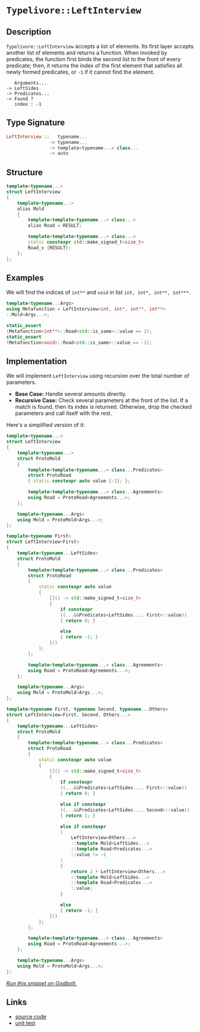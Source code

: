 <!-- Copyright 2024 Feng Mofan
SPDX-License-Identifier: Apache-2.0 -->

# `Typelivore::LeftInterview`

## Description

`Typelivore::LeftInterview` accepts a list of elements.
Its first layer accepts another list of elements and returns a function.
When invoked by predicates, the function first binds the second list to the front of every predicate;
then, it returns the index of the first element that satisfies all newly formed predicates, or `-1` if it cannot find the element.

<pre><code>   Arguments...
-> LeftSides
-> Predicates...
-> Found ?
   index : -1</code></pre>

## Type Signature

```Haskell
LeftInterview ::   typename...
                -> typename...
                -> template<typename...> class...
                -> auto
```

## Structure

```C++
template<typename...>
struct LeftInterview
{
    template<typename...>
    alias Mold
    {
        template<template<typename...> class...>
        alias Road = RESULT;

        template<template<typename...> class...>
        static constexpr std::make_signed_t<size_t>
        Road_v {RESULT};
    };  
};
```

## Examples

We will find the indices of `int**` and `void` in list `int, int*, int**, int***`.

```C++
template<typename...Args>
using Metafunction = LeftInterview<int, int*, int**, int**>
::Mold<Args...>;

static_assert
(Metafunction<int**>::Road<std::is_same>::value == 2);
static_assert
(Metafunction<void>::Road<std::is_same>::value == -1);
```

## Implementation

We will implement `LeftInterview` using recursion over the total number of parameters.

- **Base Case:** Handle several amounts directly.
- **Recursive Case:** Check several parameters at the front of the list.
If a match is found, then its index is returned.
Otherwise, drop the checked parameters and call itself with the rest.

Here's a simplified version of it:

```C++
template<typename...>
struct LeftInterview
{
    template<typename...>
    struct ProtoMold
    {
        template<template<typename...> class...Predicates>
        struct ProtoRoad
        { static constexpr auto value {-1}; };

        template<template<typename...> class...Agreements>
        using Road = ProtoRoad<Agreements...>;
    };

    template<typename...Args>
    using Mold = ProtoMold<Args...>;
};

template<typename First>
struct LeftInterview<First>
{
    template<typename...LeftSides>
    struct ProtoMold
    {
        template<template<typename...> class...Predicates>
        struct ProtoRoad
        {   
            static constexpr auto value 
            {
                []() -> std::make_signed_t<size_t>
                {
                    if constexpr 
                    ((...&&Predicates<LeftSides..., First>::value))
                    { return 0; }

                    else
                    { return -1; }
                }()
            };
        };

        template<template<typename...> class...Agreements>
        using Road = ProtoRoad<Agreements...>;
    };

    template<typename...Args>
    using Mold = ProtoMold<Args...>;
};

template<typename First, typename Second, typename...Others>
struct LeftInterview<First, Second, Others...>
{
    template<typename...LeftSides>
    struct ProtoMold
    {
        template<template<typename...> class...Predicates>
        struct ProtoRoad
        {   
            static constexpr auto value 
            {
                []() -> std::make_signed_t<size_t>
                {
                    if constexpr 
                    ((...&&Predicates<LeftSides..., First>::value))
                    { return 0; }

                    else if constexpr 
                    ((...&&Predicates<LeftSides..., Second>::value))
                    { return 1; }

                    else if constexpr
                    (
                        LeftInterview<Others...>
                        ::template Mold<LeftSides...>
                        ::template Road<Predicates...>
                        ::value != -1
                    )
                    { 
                        return 2 + LeftInterview<Others...>
                        ::template Mold<LeftSides...>
                        ::template Road<Predicates...>
                        ::value; 
                    }

                    else
                    { return -1; }
                }()
            };
        };

        template<template<typename...> class...Agreements>
        using Road = ProtoRoad<Agreements...>;
    };

    template<typename...Args>
    using Mold = ProtoMold<Args...>;
};
```

[*Run this snippet on Godbolt.*](https://godbolt.org/#z:OYLghAFBqd5QCxAYwPYBMCmBRdBLAF1QCcAaPECAMzwBtMA7AQwFtMQByARg9KtQYEAysib0QXACx8BBAKoBnTAAUAHpwAMvAFYTStJg1DIApACYAQuYukl9ZATwDKjdAGFUtAK4sGIAKz%2BpK4AMngMmAByPgBGmMQSUqQADqgKhE4MHt6%2BAUGp6Y4CYRHRLHEJXEl2mA6ZQgRMxATZPn6Btpj2RQwNTQQlUbHxidIKjc2tuR3j/YNlFaMAlLaoXsTI7BzmAMzhyN5YANQmO25ejrSEAJ6n2CYaAIK7%2B4eYJ2fI4%2BhYVHcPzyeBEwLGSBmBpzcBGuyUYrEwADokf8nuNiF4HEcQpgqAQAJKCeIANzwmAA7gCTAB2KxPI70o7A0HgzCQ6Gw5hsJEIlGPBlHNEYghHZTEVBEACynnQAP51NpfP5DKZYKYELOKpZbJhcK5yJ22COByYCgU3NFmHwomBCl5SoZgsxovFqAASqgmDK6faTjSBY1HMgjQJxphVMliEcmBdUEciWIvO95QBaLjUgAipwsvszOwVsp9mrVrI1INV6qhOs5iP1huNpu5j2AxEwIMYBFtBoL9q86SMR3dno%2B6ZFYqIg5lZybLbbgjNtaz3Zzi6eS6LFfZuprCMexGAnfu3vpvfCwCOUto6GHo5dF8nbl3%2B%2B5/zzlKpufzQLLWo1VfhRwAMTwYhxl5R1hWxXECWBYgSXJSEgJAgheXlNdv2LbUOXhblIOEPAsAPJdwJvSVpSXVCjyVdcSyhdCNz/PUeQNI0DAbJELStYtCMo/liOdccPS9RV7XlBklx9f01TwIM0AYUNw0jaMiDjBMkx4n0KOEiSlRMfwrH8dMICWI5kzuf10BAEAWCYABrTAAH10mACJ0Hs5CznSAAvBz3MPLTtLEmlxICpU8CoYM5OBBSTnUkKGSgZ8zAANnMJKOOkrjIVwoR8MwecEVIQDgNAg1LPjbxMCWJZgri%2BlRJbAh1gYI4NCzZdV1i2quiUGravqzBGuIZrUzajNeokjMjPGwKP16sbXw6/zlTomjqMwrdn2Y%2Bt8unVs2DnO0fRPfsJ2vfi3UEyFdtnDtNvuBatPmz8tLW38sMYx9uK046zzvM6x1QO8rr3fKX3zd8V0BR5Xsrd73kQ8ZCs3asjiEWoBHQJGGO3AB5AgEHiL7iNw6DiVJCkzgRghCrR2TMaOPGCZAu63wVfkYeR7CkWy3Kvt4gh0SdAGgcozSJI5lb1urO6WJNfL0utPLDvtPiAYnOa/Tqzr%2BakmSQyiiMoxjFSKpipaRKC7WNL03TDOM0zmO%2BSzrLsxy8Gcy03MhLyfOVvrLfN2qwoi%2BTDemgKEuRZLUoVzKzh5gjuUKqm7jK1SqvD7T%2BsG5rWrzdqodqn1uveYPZNDyNM4kyOeWj5LY5tLKcTwxOkRp9GGEnbA04qjOrYC7OmqONN87Gxai/tEujjL/WwwjKufQgBeApJwlYPJyFGcJln%2B9qyzqPPMj4%2BbnLW6YvyJ%2B0/eVoHS6zgbvKd8Dy%2Be8TI4wDAU4RxG3eJOq3%2BNJ%2BmXtpBqQ8zAnEsFiZupN17wTOFvZmC4AEBWvsyYsh9LxN1xKfR%2BSDn4T1QeWd46t74tk4jaJ%2Bl8JKvxLNmYBcoIbjyofSEu9DArZlAUNEyI86GMPwRbO2mcnoa1mkw%2B0Es0H0ThjLbajZmx7XbHzI6fYzynS/iRC6norryJuqDLsD0GGiMLstSRq1saNhBn7H6GCrzqPOkDKcIMWYPWEU8AA9AAKi8d4nxbiASeK8QAFWwEIQJ3i/HuJ8VEjxESoYvAYAcLwxxIQXDoDcFCX5TFSy5juSxXYnjWIlANJgVAvAJJ6NeVeME4IUzcOEam09BAeMKvUrxLSmkeN5JZBxD4nELhcaiAM0l7Jy3iMhJ4EAimNFKeUzIkJWmdNKiAEhbgnYgDwAoRy8JU4gHKm/L%2B6izDVQerMQMIzTRjIBJM4pMy6gCEhESVA%2BEdkrLWRsrZbAdl7KTDsXM38uDHIsBwFYtBOD%2BF4H4bgvBUCcDcNYawAo1gbCTGYHYPBSAEE0MClYNkAhUgRDsAAHElKkOwSUaCJaSgAnDsfQnBJC8BYBIDQGhSCQq0KQGFHBeAKBAKyzFHAtArDgLAGAiAQBrAIMkC45BKBoFBHQeIkR4ScFUMS5MSVJBHGAMgIMUgERmF4JaQgJB8J6H4IIEQYh2BJAtfIJQagsWkF0FwUgZJiBMGSJwHgIKwUQqdVynGFxpXClQOFNVSUNVap1XqyQBqjgQA8Aq%2BgldUUAt4AKoVpAIBIHlckRVZAKAQDzQWkAwApBmD4HQGCvKIAxCdTEcITRrjet4I25gxBrg4xiNoWoAr0Xyv2gQHGDBaAtsFbwLAMQvDADcGIWgvKoWkCwNZIw4gJ3LuAn2vARI8pOrDLUC4Wx0X1K6E6q4MQPWdo8FgJ1As8BMqXbu4gMQ0iYHTCCQwwArhGCxSsKgBh9wADVyY4w5K2mQlrRDiFtbIRQKh1AbpdfoL9KB4WWH0HgGIvLIArFQMkHoi7kzfC/qYSw1gzActQM%2B4gvN4ArBqHcvwEBXBTD8K60I4QhjlBGK6goGQBBsb0Pxno8xhiVE6N0eoEwWieDaHoRjPQ%2BjNDEzxiTsxJhydyK6jTAwuMLF4wxpFmwJC%2Bo4OCtlAbOBHAjVG7Vurh5xvARAXAJrU1oqWBmv9KwCaehGEZUguLJA7ARDSqkkgNCSDMJIJKLL/BJSpXSjgDLSBMrRQiJKXAkqEqpYSrL/hJBcH8DSpKlmN1cp5XyjFf7s1ipzRK4NMqi0lpTcqtgnAmgsCJFSZMTBZb9i4FShEXAEQcuNUQWjFlXV2qtTB6Qdr4OOqQyASt7rPWtrMxZ9l0LOBBqlRcI4YaozEC6z1vrxoBtDZGxoBNSb80pogTsI5XmJ3CtzagZN8RZXFo%2B/dkYnXuvJgu%2BWqlXBWU0FoDWyg9aN3tubRBuHnbu29ocBBwd7YR1jqdVOmdc7aALogyur966OX4BbHUXdi6xuqEPcCCDp7QUbovVe64N6tgcvvY%2B9Fz7X1KA/au79p4asAaYMB0D4Gl0zegza%2BbcGHWIY5boStBhf1kasBhi9OGAv4cI5wYjBBJzpjVxRqjNG6O4ck9u5wLHO5CY453VTiw%2BNpAE1kLT7GUgu9E/p8TCmuhW96DJu3lumPKb06UX3Omg/u4UzJx3hnVjrBMwCpLW2rMcGO6d3r/WzyDeG6NhNrmJuPfTdV17PnMB%2BYSAFxnKW0tDci1SYrVJSVRZi4VsrVHOCVf5TVkV4rJUhu%2By1pVKqOCdc1UcFgCgiRBiJHnlk4wjX4Am2a6bshZsy8g/ahDTrdC0rW16qFm3/Xld2410N4UJ9aun7PuMC%2BuLCkTb9gtj2diebL1m%2BrI/C1ypfym3ZZAZIZIeyefKleyRfAgEZE7TVKtSHQmaHBtJtTtBHZArtHtPtNHD7IdTHcdUnTAadWdedRddFInNddnSdLdCnPdDdA9ZAI9enQkRnDlZnZtNnO9WjLnXgHnN9fnYnIXV7PgQDBQEDckMDRgCDKXa1CQWXQQRbBXHQEAWlFXYwdDGwTXejTlAjTIRdNxJ2Y3SwSjaFM3AiTQxTTIFwW3GPe3dAePCTETTIYPBw4oH3NTP3KTAQMPYPcwzwuPVwp3WwaPHID3XTOw0zRPZFcIxnNPM/DPa/KfGfOfB/G0J/IvEgEvD/TNbFUgXzLAavMzOvFbIbHYHYQISLMHClHYKkbLTvHbblWwKrLIqqQLEAKLDLLgJ7JKJ7KlTLZKDQKkJLHYU/LveoposzQ1WozlbvT/bI59dIZwSQIAA)

## Links

- [source code](../../../../conceptrodon/typelivore/left_interview.hpp)
- [unit test](../../../../tests/unit/typelivore/left_interview.test.hpp)
